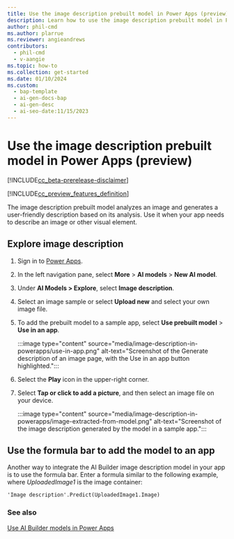 ```yaml
---
title: Use the image description prebuilt model in Power Apps (preview)
description: Learn how to use the image description prebuilt model in Power Apps (preview).
author: phil-cmd
ms.author: plarrue
ms.reviewer: angieandrews
contributors:
  - phil-cmd
  - v-aangie
ms.topic: how-to
ms.collection: get-started
ms.date: 01/10/2024
ms.custom:
  - bap-template
  - ai-gen-docs-bap
  - ai-gen-desc
  - ai-seo-date:11/15/2023
---
```


# Use the image description prebuilt model in Power Apps (preview)

[!INCLUDE[cc_beta-prerelease-disclaimer](./includes/cc-beta-prerelease-disclaimer.md)]

[!INCLUDE[cc_preview_features_definition](./includes/cc-preview-features-definition.md)]

The image description prebuilt model analyzes an image and generates a user-friendly description based on its analysis. Use it when your app needs to describe an image or other visual element.

## Explore image description

1. Sign in to [Power Apps](https://make.powerapps.com).

1. In the left navigation pane, select **More** > **AI models** > **New AI model**.

1. Under **AI Models > Explore**, select **Image description**.

1. Select an image sample or select **Upload new** and select your own image file.

1. To add the prebuilt model to a sample app, select **Use prebuilt model** > **Use in an app**.

    :::image type="content" source="media/image-description-in-powerapps/use-in-app.png" alt-text="Screenshot of the Generate description of an image page, with the Use in an app button highlighted.":::

1. Select the **Play** icon in the upper-right corner.

1. Select **Tap or click to add a picture**, and then select an image file on your device.

    :::image type="content" source="media/image-description-in-powerapps/image-extracted-from-model.png" alt-text="Screenshot of the image description generated by the model in a sample app.":::

## Use the formula bar to add the model to an app

Another way to integrate the AI Builder image description model in your app is to use the formula bar. Enter a formula similar to the following example, where *UploadedImage1* is the image container:

`'Image description'.Predict(UploadedImage1.Image)`

### See also

[Use AI Builder models in Power Apps](powerfx-in-powerapps.md)
